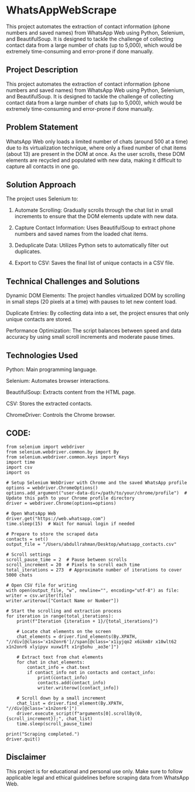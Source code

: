 # WhatsAppWebScrape
This project automates the extraction of contact information (phone numbers and saved names) from WhatsApp Web using Python, Selenium, and BeautifulSoup. It is designed to tackle the challenge of collecting contact data from a large number of chats (up to 5,000), which would be extremely time-consuming and error-prone if done manually.

## Project Description

This project automates the extraction of contact information (phone numbers and saved names) from WhatsApp Web using Python, Selenium, and BeautifulSoup. It is designed to tackle the challenge of collecting contact data from a large number of chats (up to 5,000), which would be extremely time-consuming and error-prone if done manually.

## Problem Statement

WhatsApp Web only loads a limited number of chats (around 500 at a time) due to its virtualization technique, where only a fixed number of chat items (about 13) are present in the DOM at once. As the user scrolls, these DOM elements are recycled and populated with new data, making it difficult to capture all contacts in one go.

## Solution Approach

The project uses Selenium to:

1. Automate Scrolling: Gradually scrolls through the chat list in small increments to ensure that the DOM elements update with new data.

2. Capture Contact Information: Uses BeautifulSoup to extract phone numbers and saved names from the loaded chat items.

3. Deduplicate Data: Utilizes Python sets to automatically filter out duplicates.

4. Export to CSV: Saves the final list of unique contacts in a CSV file.


## Technical Challenges and Solutions

Dynamic DOM Elements: The project handles virtualized DOM by scrolling in small steps (20 pixels at a time) with pauses to let new content load.

Duplicate Entries: By collecting data into a set, the project ensures that only unique contacts are stored.

Performance Optimization: The script balances between speed and data accuracy by using small scroll increments and moderate pause times.


## Technologies Used

Python: Main programming language.

Selenium: Automates browser interactions.

BeautifulSoup: Extracts content from the HTML page.

CSV: Stores the extracted contacts.

ChromeDriver: Controls the Chrome browser.

## CODE:
    from selenium import webdriver
    from selenium.webdriver.common.by import By
    from selenium.webdriver.common.keys import Keys
    import time
    import csv
    import os
    
    # Setup Selenium WebDriver with Chrome and the saved WhatsApp profile
    options = webdriver.ChromeOptions()
    options.add_argument("user-data-dir=/path/to/your/chrome/profile")  # Update this path to your Chrome profile directory
    driver = webdriver.Chrome(options=options)
    
    # Open WhatsApp Web
    driver.get("https://web.whatsapp.com")
    time.sleep(15)  # Wait for manual login if needed

    # Prepare to store the scraped data
    contacts = set()
    output_file = "/Users/abdullrahman/Desktop/whatsapp_contacts.csv"

    # Scroll settings
    scroll_pause_time = 2  # Pause between scrolls
    scroll_increment = 20  # Pixels to scroll each time
    total_iterations = 273  # Approximate number of iterations to cover 5000 chats

    # Open CSV file for writing
    with open(output_file, "w", newline="", encoding="utf-8") as file:
    writer = csv.writer(file)
    writer.writerow(["Contact Name or Number"])

    # Start the scrolling and extraction process
    for iteration in range(total_iterations):
        print(f"Iteration {iteration + 1}/{total_iterations}")

        # Locate chat elements on the screen
        chat_elements = driver.find_elements(By.XPATH, "//div[@class='x1n2onr6']//span[@class='x1iyjqo2 x6ikm8r x10wlt62 x1n2onr6 xlyipyv xuxw1ft x1rg5ohu _ao3e']")
        
        # Extract text from chat elements
        for chat in chat_elements:
            contact_info = chat.text
            if contact_info not in contacts and contact_info:
                print(contact_info)
                contacts.add(contact_info)
                writer.writerow([contact_info])

        # Scroll down by a small increment
        chat_list = driver.find_element(By.XPATH, "//div[@class='x1n2onr6']")
        driver.execute_script(f"arguments[0].scrollBy(0, {scroll_increment});", chat_list)
        time.sleep(scroll_pause_time)

    print("Scraping completed.")
    driver.quit()

## Disclaimer

This project is for educational and personal use only. Make sure to follow applicable legal and ethical guidelines before scraping data from WhatsApp Web.

